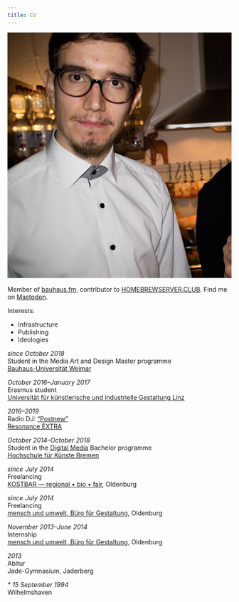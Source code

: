 ```yaml
---
title: CV
---
```


![K E N O ](/img/keno.jpg)

Member of [bauhaus.fm](https://www.uni-weimar.de/projekte/bauhaus-fm/), contributor to [HOMEBREWSERVER.CLUB](https://homebrewserver.club/). Find me on <a rel="me" href="https://social.bau-ha.us/@keno">Mastodon</a>.

Interests:

- Infrastructure
- Publishing
- Ideologies

_since October 2018_  
Student in the Media Art and Design Master programme  
[Bauhaus-Universität Weimar](https://www.uni-weimar.de/de/universitaet/start/)

_October 2016–January 2017_  
Erasmus student  
[Universität für künstlerische und industrielle Gestaltung Linz](https://www.ufg.at/)

_2016–2019_  
Radio DJ: [“Postnew”](https://postnew.kenokeno.bingo/)  
[Resonance EXTRA](http://extra.resonance.fm/)

_October 2014–October 2018_  
Student in the [Digital Media](http://digitalmedia-bremen.de/) Bachelor programme  
[Hochschule für Künste Bremen](https://www.hfk-bremen.de/)

_since  July 2014_  
Freelancing  
[KOSTBAR — regional • bio • fair](https://kostbar-oldenburg.de/), Oldenburg

_since  July 2014_  
Freelancing  
[mensch und umwelt, Büro für Gestaltung](https://mensch-und-umwelt.de/), Oldenburg

_November 2013–June 2014_  
Internship  
[mensch und umwelt, Büro für Gestaltung](https://mensch-und-umwelt.de/), Oldenburg

_2013_  
Abitur  
Jade-Gymnasium, Jaderberg

_\* 15 September 1994_  
Wilhelmshaven
